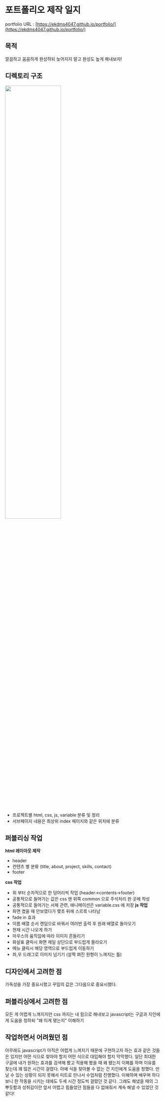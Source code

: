 # 포트폴리오 제작 일지
portfolio URL :  [https://ekdms4047.github.io/portfolio/](https://ekdms4047.github.io/portfolio/)

## 목적
깔끔하고 꼼꼼하게 완성하되 늦어지지 말고 완성도 높게 해내보자!

## 디렉토리 구조
<img width="60%" src="https://github.com/ekdms4047/portfolio/assets/127369419/1dd35ce9-a7fb-4a30-b0ca-4f580edaac88">

- 프로젝트별 html, css, js, variable 분류 및 정리  
- 서브페이지 내용은 최상위 index 페이지와 같은 위치에 분류

## 퍼블리싱 작업

**html 레이아웃 제작**
- header
- 컨텐츠 별 분류 (title, about, project, skills, contact)
- footer

**css 작업**
- 위 부터 순차적으로 한 덩어리씩 작업 (header->contents->footer)
- 공통적으로 들어가는 값은 css 맨 위쪽 common 으로 주석처리 한 곳에 작성 
- 공통적으로 들어가는 서체 관련, 애니메이션은 variable.css 에 저장
**js 작업**
- 화면 켰을 때 안보였다가 몇초 뒤에 스르륵 나타남
- fade in 효과
- 이름 배열 순서 랜덤으로 바꿔서 여러번 출력 후 원래 배열로 돌아오기
- 현재 시간 나오게 하기
- 마우스의 움직임에 따라 이미지 흔들리기
- 화살표 클릭시 화면 제일 상단으로 부드럽게 올라오기
- 메뉴 클릭시 해당 영역으로 부드럽게 이동하기
- 좌,우 드래그로 이미지 넘기기 (살짝 펴진 원형이 느껴지는 틀)

## 디자인에서 고려한 점
가독성을 가장 중요시했고 꾸밈의 값은 그다음으로 중요시했다.

## 퍼블리싱에서 고려한 점
모든 게 어렵게 느껴지지만 css 까지는 내 힘으로 해내보고 javascript는 구글과 지인에게 도움을 청하되 "왜 이게 됐는지" 이해하기

## 작업하면서 어려웠던 점
아무래도 javascript가 아직은 어렵게 느껴지기 때문에 구현하고자 하는 효과 같은 것들은 있지만 어떤 식으로 찾아야 할지
어떤 식으로 대입해야 할지 막막했다.
일단 최대한 구글에 내가 원하는 효과를 검색해 봤고 적용해 봤을 때 왜 됐는지 이해를 하며 이유를 찾는데 꽤 많은 시간이 걸렸다.
아예 식을 찾아볼 수 없는 건 지인에게 도움을 청했다. 만날 수 있는 상황이 되지 못해서 미트로 만나서 수업처럼 진행했다.
이해하며 배우며 하다 보니 한 작동을 시키는 데에도 두세 시간 정도씩 걸렸던 것 같다.
그래도 해냈을 때의 그 뿌듯함과 성취감이란 앞서 어렵고 힘들었던 점들을 다 없애줘서 계속 해낼 수 있었던 것 같다!